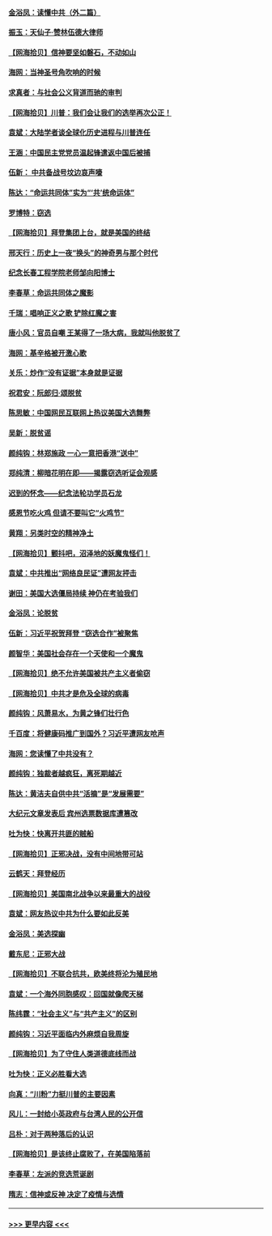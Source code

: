 #### [金浴凤：读懂中共（外二篇）](../pages/nsc993/n12597943.md?t=12060351) 
#### [振玉：天仙子‧赞林伍德大律师](../pages/nsc993/n12597929.md?t=12060351) 
#### [【网海拾贝】信神要坚如磐石，不动如山](../pages/nsc993/n12597901.md?t=12060351) 
#### [海网：当神圣号角吹响的时候](../pages/nsc993/n12595891.md?t=12060351) 
#### [求真者：与社会公义背道而驰的审判](../pages/nsc993/n12595868.md?t=12060351) 
#### [【网海拾贝】川普：我们会让我们的选举再次公正！](../pages/nsc993/n12594930.md?t=12060351) 
#### [袁斌：大陆学者谈全球化历史进程与川普连任](../pages/nsc993/n12594690.md?t=12060351) 
#### [王涵：中国民主党党员温起锋遣返中国后被捕](../pages/nsc993/n12594540.md?t=12060351) 
#### [伍新： 中共备战号坟边哀声嚎](../pages/nsc993/n12593086.md?t=12060351) 
#### [陈达：“命运共同体”实为“‘共’统命运体”](../pages/nsc993/n12590865.md?t=12060351) 
#### [罗博特：窃选](../pages/nsc993/n12590619.md?t=12060351) 
#### [【网海拾贝】拜登集团上台，就是美国的终结](../pages/nsc993/n12589725.md?t=12060351) 
#### [邢天行：历史上一夜“换头”的神奇男与那个时代](../pages/nsc993/n12589424.md?t=12060351) 
#### [纪念长春工程学院老师邹向阳博士](../pages/nsc993/n12585390.md?t=12060351) 
#### [李春草：命运共同体之魔影](../pages/nsc993/n12585026.md?t=12060351) 
#### [千瑞：唱响正义之歌 铲除红魔之害](../pages/nsc993/n12585002.md?t=12060351) 
#### [唐小风：官员自嘲 王某得了一场大病，我就叫他脱贫了](../pages/nsc993/n12584981.md?t=12060351) 
#### [海网：基辛格被开激心歌](../pages/nsc993/n12584946.md?t=12060351) 
#### [关乐：炒作“没有证据”本身就是证据](../pages/nsc993/n12583146.md?t=12060351) 
#### [祝君安：阮郎归‧颂脱贫](../pages/nsc993/n12583119.md?t=12060351) 
#### [陈思敏：中国网民互联网上热议美国大选舞弊](../pages/nsc993/n12582845.md?t=12060351) 
#### [吴新：脱贫谣](../pages/nsc993/n12580839.md?t=12060351) 
#### [颜纯钩：林郑施政 一心一意把香港“送中”](../pages/nsc993/n12580805.md?t=12060351) 
#### [郑纯清：柳暗花明在即——揭露窃选听证会观感](../pages/nsc993/n12580795.md?t=12060351) 
#### [迟到的怀念——纪念法轮功学员石龙](../pages/nsc993/n12580245.md?t=12060351) 
#### [感恩节吃火鸡  但请不要叫它“火鸡节”](../pages/nsc993/n12580252.md?t=12060351) 
#### [黄翔：另类时空的精神净土](../pages/nsc993/n12578638.md?t=12060351) 
#### [【网海拾贝】颤抖吧，沼泽地的妖魔鬼怪们！](../pages/nsc993/n12578552.md?t=12060351) 
#### [袁斌：中共推出“网络良民证”遭网友抨击](../pages/nsc993/n12578511.md?t=12060351) 
#### [谢田：美国大选僵局持续 神仍在考验我们](../pages/nsc993/n12577432.md?t=12060351) 
#### [金浴凤：论脱贫](../pages/nsc993/n12576386.md?t=12060351) 
#### [伍新：习近平祝贺拜登 “窃选合作”被聚焦](../pages/nsc993/n12576358.md?t=12060351) 
#### [颜智华：美国社会存在一个天使和一个魔鬼](../pages/nsc993/n12574299.md?t=12060351) 
#### [【网海拾贝】绝不允许美国被共产主义者偷窃](../pages/nsc993/n12573396.md?t=12060351) 
#### [【网海拾贝】中共才是危及全球的病毒](../pages/nsc993/n12571204.md?t=12060351) 
#### [颜纯钩：风萧易水，为黄之锋们壮行色](../pages/nsc993/n12571487.md?t=12060351) 
#### [千百度：将健康码推广到国外？习近平遭网友呛声](../pages/nsc993/n12570808.md?t=12060351) 
#### [海网：您读懂了中共没有？](../pages/nsc993/n12570487.md?t=12060351) 
#### [颜纯钩：独裁者越疯狂，离死期越近](../pages/nsc993/n12569055.md?t=12060351) 
#### [陈达：黄洁夫自供中共“活摘”是“发展需要”](../pages/nsc993/n12568541.md?t=12060351) 
#### [大纪元文章发表后 宾州选票数据库遭篡改](../pages/nsc993/n12568105.md?t=12060351) 
#### [吐为快：快离开共匪的贼船](../pages/nsc993/n12568462.md?t=12060351) 
#### [【网海拾贝】正邪决战，没有中间地带可站](../pages/nsc993/n12568439.md?t=12060351) 
#### [云鹤天：拜登经历](../pages/nsc993/n12567294.md?t=12060351) 
#### [【网海拾贝】美国南北战争以来最重大的战役](../pages/nsc993/n12567247.md?t=12060351) 
#### [袁斌：网友热议中共为什么要如此反美](../pages/nsc993/n12567162.md?t=12060351) 
#### [金浴凤：美选探幽](../pages/nsc993/n12567147.md?t=12060351) 
#### [戴东尼：正邪大战](../pages/nsc993/n12567033.md?t=12060351) 
#### [【网海拾贝】不联合抗共，欧美终将沦为殖民地](../pages/nsc993/n12565068.md?t=12060351) 
#### [袁斌：一个海外同胞感叹：回国就像爬天梯](../pages/nsc993/n12564986.md?t=12060351) 
#### [陈纬霆：“社会主义”与“共产主义”的区别](../pages/nsc993/n12562417.md?t=12060351) 
#### [颜纯钩：习近平面临内外麻烦自我周旋](../pages/nsc993/n12563356.md?t=12060351) 
#### [【网海拾贝】为了守住人类道德底线而战](../pages/nsc993/n12562542.md?t=12060351) 
#### [吐为快：正义必胜看大选](../pages/nsc993/n12561967.md?t=12060351) 
#### [向真：“川粉”力挺川普的主要因素](../pages/nsc993/n12560774.md?t=12060351) 
#### [风儿：一封给小英政府与台湾人民的公开信](../pages/nsc993/n12560581.md?t=12060351) 
#### [吕朴：对于两种落后的认识](../pages/nsc993/n12560492.md?t=12060351) 
#### [【网海拾贝】是该终止腐败了，在美国陷落前](../pages/nsc993/n12559936.md?t=12060351) 
#### [李春草：左派的竞选荒诞剧](../pages/nsc993/n12558380.md?t=12060351) 
#### [隋志：信神或反神 决定了疫情与选情](../pages/nsc993/n12558255.md?t=12060351) 

----
#### [ >>> 更早内容 <<< ](../indexes/nsc993-earlier.md)
